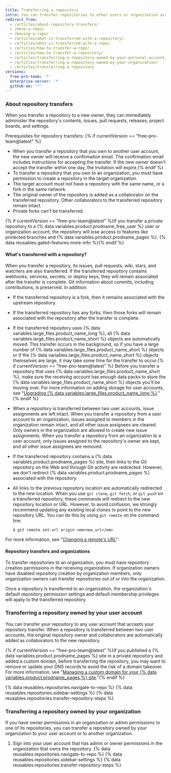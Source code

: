 ```yaml
---
title: Transferring a repository
intro: You can transfer repositories to other users or organization accounts.
redirect_from:
  - /articles/about-repository-transfers/
  - /move-a-repo/
  - /moving-a-repo/
  - /articles/what-is-transferred-with-a-repository/
  - /articles/what-is-transferred-with-a-repo/
  - /articles/how-to-transfer-a-repo/
  - /articles/how-to-transfer-a-repository/
  - /articles/transferring-a-repository-owned-by-your-personal-account/
  - /articles/transferring-a-repository-owned-by-your-organization/
  - /articles/transferring-a-repository
versions:
  free-pro-team: '*'
  enterprise-server: '*'
  github-ae: '*'
---
```


### About repository transfers

When you transfer a repository to a new owner, they can immediately administer the repository's contents, issues, pull requests, releases, project boards, and settings.

Prerequisites for repository transfers: {% if currentVersion == "free-pro-team@latest" %}
- When you transfer a repository that you own to another user account, the new owner will receive a confirmation email. The confirmation email includes instructions for accepting the transfer. If the new owner doesn't accept the transfer within one day, the invitation will expire.{% endif %}
- To transfer a repository that you own to an organization, you must have permission to create a repository in the target organization.
- The target account must not have a repository with the same name, or a fork in the same network.
- The original owner of the repository is added as a collaborator on the transferred repository. Other collaborators to the transferred repository remain intact.
- Private forks can't be transferred.

{% if currentVersion == "free-pro-team@latest" %}If you transfer a private repository to a {% data variables.product.prodname_free_user %} user or organization account, the repository will lose access to features like protected branches and {% data variables.product.prodname_pages %}. {% data reusables.gated-features.more-info %}{% endif %}

#### What's transferred with a repository?

When you transfer a repository, its issues, pull requests, wiki, stars, and watchers are also transferred. If the transferred repository contains webhooks, services, secrets, or deploy keys, they will remain associated after the transfer is complete. Git information about commits, including contributions, is preserved. In addition:

- If the transferred repository is a fork, then it remains associated with the upstream repository.
- If the transferred repository has any forks, then those forks will remain associated with the repository after the transfer is complete.
- If the transferred repository uses {% data variables.large_files.product_name_long %}, all {% data variables.large_files.product_name_short %} objects are automatically moved. This transfer occurs in the background, so if you have a large number of {% data variables.large_files.product_name_short %} objects or if the {% data variables.large_files.product_name_short %} objects themselves are large, it may take some time for the transfer to occur.{% if currentVersion == "free-pro-team@latest" %} Before you transfer a repository that uses {% data variables.large_files.product_name_short %}, make sure the receiving account has enough data packs to store the {% data variables.large_files.product_name_short %} objects you'll be moving over. For more information on adding storage for user accounts, see "[Upgrading {% data variables.large_files.product_name_long %}](/articles/upgrading-git-large-file-storage)."{% endif %}
- When a repository is transferred between two user accounts, issue assignments are left intact. When you transfer a repository from a user account to an organization, issues assigned to members in the organization remain intact, and all other issue assignees are cleared. Only owners in the organization are allowed to create new issue assignments. When you transfer a repository from an organization to a user account, only issues assigned to the repository's owner are kept, and all other issue assignees are removed.
- If the transferred repository contains a {% data variables.product.prodname_pages %} site, then links to the Git repository on the Web and through Git activity are redirected. However, we don't redirect {% data variables.product.prodname_pages %} associated with the repository.
- All links to the previous repository location are automatically redirected to the new location. When you use `git clone`, `git fetch`, or `git push` on a transferred repository, these commands will redirect to the new repository location or URL. However, to avoid confusion, we strongly recommend updating any existing local clones to point to the new repository URL. You can do this by using `git remote` on the command line:

  ```shell
  $ git remote set-url origin <em>new_url</em>
  ```

For more information, see "[Changing a remote's URL](/articles/changing-a-remote-s-url)".

#### Repository transfers and organizations

To transfer repositories to an organization, you must have repository creation permissions in the receiving organization. If organization owners have disabled repository creation by organization members, only organization owners can transfer repositories out of or into the organization.

Once a repository is transferred to an organization, the organization's default repository permission settings and default membership privileges will apply to the transferred repository.

### Transferring a repository owned by your user account

You can transfer your repository to any user account that accepts your repository transfer. When a repository is transferred between two user accounts, the original repository owner and collaborators are automatically added as collaborators to the new repository.

{% if currentVersion == "free-pro-team@latest" %}If you published a {% data variables.product.prodname_pages %} site in a private repository and added a custom domain, before transferring the repository, you may want to remove or update your DNS records to avoid the risk of a domain takeover. For more information, see "[Managing a custom domain for your {% data variables.product.prodname_pages %} site](/articles/managing-a-custom-domain-for-your-github-pages-site)."{% endif %}

{% data reusables.repositories.navigate-to-repo %}
{% data reusables.repositories.sidebar-settings %}
{% data reusables.repositories.transfer-repository-steps %}

### Transferring a repository owned by your organization

If you have owner permissions in an organization or admin permissions to one of its repositories, you can transfer a repository owned by your organization to your user account or to another organization.

1. Sign into your user account that has admin or owner permissions in the organization that owns the repository.
{% data reusables.repositories.navigate-to-repo %}
{% data reusables.repositories.sidebar-settings %}
{% data reusables.repositories.transfer-repository-steps %}
